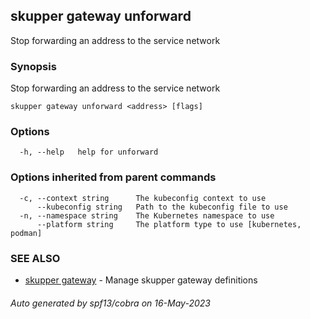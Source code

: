 ## skupper gateway unforward

Stop forwarding an address to the service network

### Synopsis

Stop forwarding an address to the service network

```
skupper gateway unforward <address> [flags]
```

### Options

```
  -h, --help   help for unforward
```

### Options inherited from parent commands

```
  -c, --context string      The kubeconfig context to use
      --kubeconfig string   Path to the kubeconfig file to use
  -n, --namespace string    The Kubernetes namespace to use
      --platform string     The platform type to use [kubernetes, podman]
```

### SEE ALSO

* [skupper gateway](skupper_gateway.md)	 - Manage skupper gateway definitions

###### Auto generated by spf13/cobra on 16-May-2023
